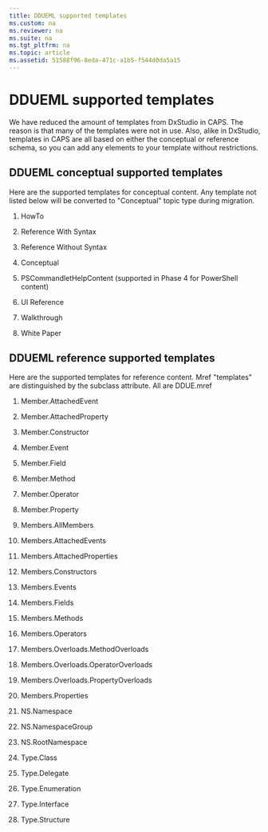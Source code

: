 ```yaml
---
title: DDUEML supported templates
ms.custom: na
ms.reviewer: na
ms.suite: na
ms.tgt_pltfrm: na
ms.topic: article
ms.assetid: 51588f96-8eda-471c-a1b5-f544d0da5a15
---
```

# DDUEML supported templates
We have reduced the  amount of templates from DxStudio  in CAPS. The reason is that many of the templates were not in use. Also, alike in DxStudio, templates in CAPS are all based on either the conceptual or reference schema, so you can add any elements to your template without restrictions.

## DDUEML conceptual supported templates
Here are the supported templates for conceptual content. Any template not listed below will be converted to "Conceptual" topic type during migration.

1.  HowTo

2.  Reference With Syntax

3.  Reference Without Syntax

4.  Conceptual

5.  PSCommandletHelpContent (supported in Phase 4 for PowerShell content)

6.  UI Reference

7.  Walkthrough

8.  White Paper

## DDUEML reference supported templates
Here are the supported templates for reference content. Mref "templates" are distinguished by the subclass attribute. All are DDUE.mref

1.  Member.AttachedEvent

2.  Member.AttachedProperty

3.  Member.Constructor

4.  Member.Event

5.  Member.Field

6.  Member.Method

7.  Member.Operator

8.  Member.Property

9. Members.AllMembers

10. Members.AttachedEvents

11. Members.AttachedProperties

12. Members.Constructors

13. Members.Events

14. Members.Fields

15. Members.Methods

16. Members.Operators

17. Members.Overloads.MethodOverloads

18. Members.Overloads.OperatorOverloads

19. Members.Overloads.PropertyOverloads

20. Members.Properties

21. NS.Namespace

22. NS.NamespaceGroup

23. NS.RootNamespace

24. Type.Class

25. Type.Delegate

26. Type.Enumeration

27. Type.Interface

28. Type.Structure

